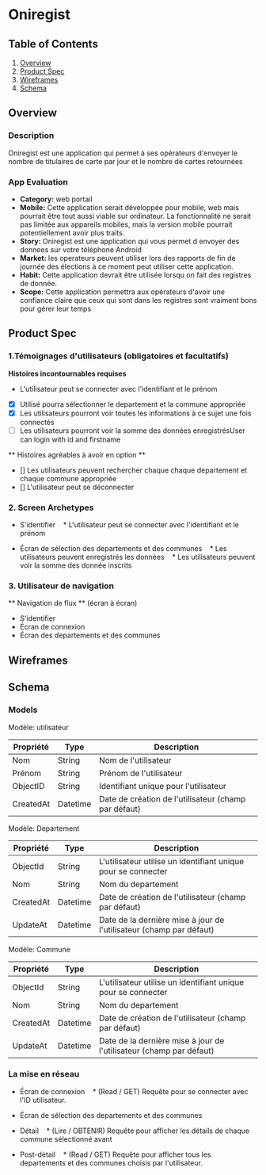 # Oniregist

## Table of Contents
1. [Overview](#Overview)
2. [Product Spec](#Product-Spec)
3. [Wireframes](#Wireframes)
4. [Schema](#Schema)

## Overview
### Description
 Oniregist est une application qui permet à ses opérateurs d'envoyer le nombre de titulaires de carte par jour et le nombre de cartes retournées

### App Evaluation
- **Category:** web portail 
- **Mobile:** Cette application serait développée pour mobile, web mais pourrait être tout aussi viable sur ordinateur.
La fonctionnalité ne serait pas limitée aux appareils mobiles, mais la version mobile pourrait potentiellement avoir plus
traits.
- **Story:** Oniregist est une application qui vous permet d envoyer des donnees sur votre téléphone Android 
- **Market:** les operateurs peuvent utiliser lors des rapports de fin de journée des élections à ce moment peut utiliser cette application.
- **Habit:** Cette application devrait être utilisée lorsqu on fait des registres de donnée.
- **Scope:** Cette application permettra aux opérateurs d'avoir une confiance claire que ceux qui sont dans les registres sont vraiment bons pour gérer leur temps

## Product Spec
### 1.Témoignages d'utilisateurs (obligatoires et facultatifs)

**Histoires incontournables requises**

- L'utilisateur peut se connecter avec l'identifiant et le prénom
- [x] Utilisé pourra sélectionner le departement et la commune appropriée
- [x] Les utilisateurs pourront voir toutes les informations à ce sujet une fois connectés
- [ ] Les utilisateurs pourront voir la somme des données enregistrésUser can login with id and firstname

** Histoires agréables à avoir en option **

- [] Les utilisateurs peuvent rechercher chaque chaque departement 
     et chaque commune appropriée
- [] L'utilisateur peut se déconnecter

### 2. Screen Archetypes

* S'identifier
   * L'utilisateur peut se connecter avec l'identifiant et le prénom

* Écran de sélection des departements et des communes
   * Les utilisateurs peuvent enregistrés les données
   * Les utilisateurs peuvent voir la somme des donnée inscrits

### 3. Utilisateur de navigation

** Navigation de flux ** (écran à écran)
* S'identifier
* Écran de connexion
* Écran des departements et des communes

## Wireframes

## Schema 

### Models
Modèle: utilisateur

| Propriété | Type | Description |
| -------- | -------- | ---------|
| Nom | String | Nom de l'utilisateur |
| Prénom | String | Prénom de l'utilisateur |
| ObjectID | String | Identifiant unique pour l'utilisateur |
| CreatedAt | Datetime | Date de création de l'utilisateur (champ par défaut) |

Modèle: Departement

| Propriété | Type | Description |
| -------- | -------- | ----------------------------------- |
| ObjectId | String | L'utilisateur utilise un identifiant unique pour se connecter | |
| Nom | String | Nom du departement |
| CreatedAt | Datetime | Date de création de l'utilisateur (champ par défaut) |
| UpdateAt | Datetime | Date de la dernière mise à jour de l'utilisateur (champ par défaut) |


Modèle: Commune

| Propriété | Type | Description |
| -------- | -------- | ----------------------------------- |
| ObjectId | String | L'utilisateur utilise un identifiant unique pour se connecter | |
| Nom | String | Nom du departement |
| CreatedAt | Datetime | Date de création de l'utilisateur (champ par défaut) |
| UpdateAt | Datetime | Date de la dernière mise à jour de l'utilisateur (champ par défaut) |

### La mise en réseau

* Écran de connexion
   * (Read / GET) Requête pour se connecter avec l'ID utilisateur.

* Écran de sélection des departements et des communes
 

* Détail
   * (Lire / OBTENIR) Requête pour afficher les détails de chaque commune sélectionné avant  
* Post-détail
   * (Read / GET) Requête pour afficher tous les departements et des communes choisis par l'utilisateur.





